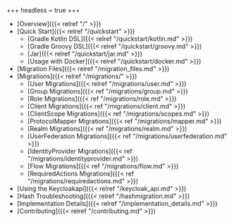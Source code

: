 +++
headless = true
+++

- [Overview]({{< relref "/" >}})
- [Quick Start]({{< relref "/quickstart" >}})
  - [Gradle Kotlin DSL]({{< relref "/quickstart/kotlin.md" >}})
  - [Gradle Groovy DSL]({{< relref "/quickstart/groovy.md" >}})
  - [Jar]({{< relref "/quickstart/jar.md" >}})
  - [Usage with Docker]({{< relref "/quickstart/docker.md" >}})
- [Migration Files]({{< relref "/migration_files.md" >}})
- [Migrations]({{< relref "/migrations/" >}})
  - [User Migrations]({{< relref "/migrations/user.md" >}})
  - [Group Migrations]({{< ref "/migrations/group.md" >}})
  - [Role Migrations]({{< ref "/migrations/role.md" >}})
  - [Client Migrations]({{< ref "/migrations/client.md" >}})
  - [ClientScope Migrations]({{< ref "/migrations/scopes.md" >}})
  - [ProtocolMapper Migrations]({{< ref "/migrations/mapper.md" >}})
  - [Realm Migrations]({{< ref "/migrations/realm.md" >}})
  - [UserFederation Migrations]({{< ref  "/migrations/userfederation.md" >}})
  - [IdentityProvider Migrations]({{< ref  "/migrations/identityprovider.md" >}})
  - [Flow Migrations]({{< ref  "/migrations/flow.md" >}})
  - [RequiredActions Migrations]({{< ref  "/migrations/requiredactions.md" >}})
- [Using the Keycloakapi]({{< relref "/keycloak_api.md" >}})
- [Hash Troubleshooting]({{< relref "/hashmigration.md" >}})
- [Implementation Details]({{< relref "/implementation_details.md" >}})
- [Contributing]({{< relref "/contributing.md" >}})
